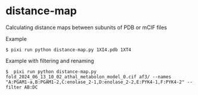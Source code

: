 # distance-map
Calculating distance maps between subunits of PDB or mCIF files

Example

```
$ pixi run python distance-map.py 1XI4.pdb 1XT4
```

Example with filtering and renaming

```
$  pixi run python distance-map.py fold_2024_06_13_10_02_athal_metabolon_model_0.cif af3/ --names "A:PGAM1-a,B:PGAM1-2,C:enolase_2-1,D:enolase_2-2,E:PYK4-1,F:PYK4-2" --filter AB:DC
```
